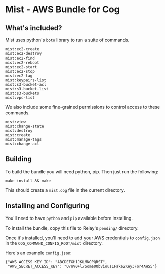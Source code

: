 # Mist - AWS Bundle for Cog

## What's included?

Mist uses python's `boto` library to run a suite of commands.

```
mist:ec2-create
mist:ec2-destroy
mist:ec2-find
mist:ec2-reboot
mist:ec2-start
mist:ec2-stop
mist:ec2-tag
mist:keypairs-list
mist:s3-bucket-acl
mist:s3-bucket-list
mist:s3-buckets
mist:vpc-list
```

We also include some fine-grained permissions to control access to these
commands.

```
mist:view
mist:change-state
mist:destroy
mist:create
mist:manage-tags
mist:change-acl
```

## Building

To build the bundle you will need python, pip. Then just run the following:

```
make install && make
```

This should create a `mist.cog` file in the current directory.

## Installing and Configuring

You'll need to have `python` and `pip` available before installing.

To install the bundle, copy this file to Relay's `pending/` directory.

Once it's installed, you'll need to add your AWS credentials to `config.json`
in the `COG_COMMAND_CONFIG_ROOT/mist` directory.

Here's an example `config.json`:

```
{"AWS_ACCESS_KEY_ID": "ABCDEFGHIJKLMNOPQRST",
 "AWS_SECRET_ACCESS_KEY": "U/nV0+l/Some0Obvious1Fake2Key3For4AWS5"}
```
